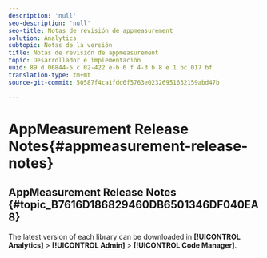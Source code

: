 ```yaml
---
description: 'null'
seo-description: 'null'
seo-title: Notas de revisión de appmeasurement
solution: Analytics
subtopic: Notas de la versión
title: Notas de revisión de appmeasurement
topic: Desarrollador e implementación
uuid: 89 d 06844-5 c 02-422 e-b 6 f 4-3 b 8 e 1 bc 017 bf
translation-type: tm+mt
source-git-commit: 50587f4ca1fdd6f5763e02326951632159abd47b

---
```



# AppMeasurement Release Notes{#appmeasurement-release-notes}

## AppMeasurement Release Notes {#topic_B7616D186829460DB6501346DF040EA8}

The latest version of each library can be downloaded in **[!UICONTROL Analytics]** &gt; **[!UICONTROL Admin]** &gt; **[!UICONTROL Code Manager]**.
